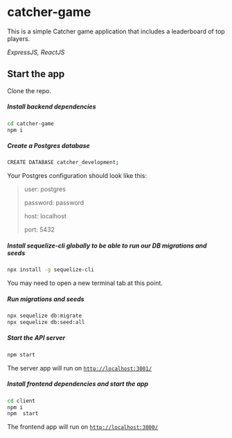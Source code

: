 # catcher-game
This is a simple Catcher game application that includes a leaderboard of top players.

*ExpressJS, ReactJS*

## Start the app

Clone the repo.

##### Install backend dependencies

```sh
cd catcher-game
npm i
```
##### Create a Postgres database
```sh
CREATE DATABASE catcher_development;
```
Your Postgres configuration should look like this:

> user: postgres
> 
> password: password
>
> host: localhost
>
> port: 5432

##### Install sequelize-cli globally to be able to run our DB migrations and seeds
```sh
npx install -g sequelize-cli
```
You may need to open a new terminal tab at this point.

##### Run migrations and seeds
```sh
npx sequelize db:migrate
npx sequelize db:seed:all
```

##### Start the API server
```sh
npm start
```
The server app will run on [`http://localhost:3001/`](http://localhost:3001/)

##### Install frontend dependencies and start the app
```sh
cd client
npm i
npm  start
```
The frontend app will run on [`http://localhost:3000/`](http://localhost:3000/)
